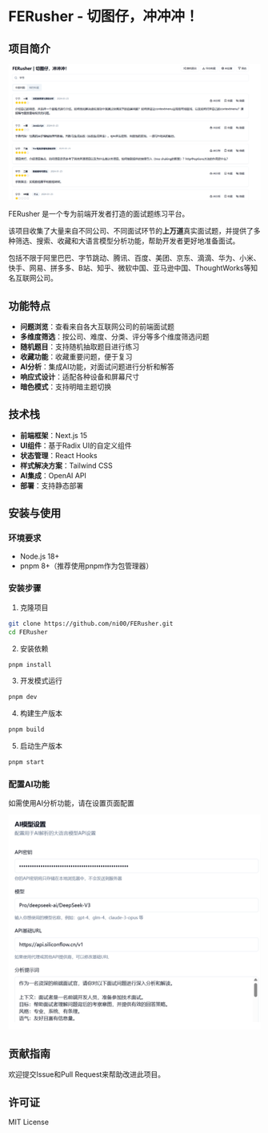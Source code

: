# FERusher - 切图仔，冲冲冲！

## 项目简介

![网页图片](./example/web.png)

FERusher 是一个专为前端开发者打造的面试题练习平台。

该项目收集了大量来自不同公司、不同面试环节的**上万道**真实面试题，并提供了多种筛选、搜索、收藏和大语言模型分析功能，帮助开发者更好地准备面试。

包括不限于阿里巴巴、字节跳动、腾讯、百度、美团、京东、滴滴、华为、小米、快手、网易、拼多多、B站、知乎、微软中国、亚马逊中国、ThoughtWorks等知名互联网公司。

## 功能特点

- **问题浏览**：查看来自各大互联网公司的前端面试题
- **多维度筛选**：按公司、难度、分类、评分等多个维度筛选问题
- **随机题目**：支持随机抽取题目进行练习
- **收藏功能**：收藏重要问题，便于复习
- **AI分析**：集成AI功能，对面试问题进行分析和解答
- **响应式设计**：适配各种设备和屏幕尺寸
- **暗色模式**：支持明暗主题切换

## 技术栈

- **前端框架**：Next.js 15
- **UI组件**：基于Radix UI的自定义组件
- **状态管理**：React Hooks
- **样式解决方案**：Tailwind CSS
- **AI集成**：OpenAI API
- **部署**：支持静态部署

## 安装与使用

### 环境要求

- Node.js 18+ 
- pnpm 8+（推荐使用pnpm作为包管理器）

### 安装步骤

1. 克隆项目
```bash
git clone https://github.com/ni00/FERusher.git
cd FERusher
```

2. 安装依赖
```bash
pnpm install
```

3. 开发模式运行
```bash
pnpm dev
```

4. 构建生产版本
```bash
pnpm build
```

5. 启动生产版本
```bash
pnpm start
```

### 配置AI功能

如需使用AI分析功能，请在设置页面配置

![设置图片](./example/settings.png)

## 贡献指南

欢迎提交Issue和Pull Request来帮助改进此项目。

## 许可证

MIT License 